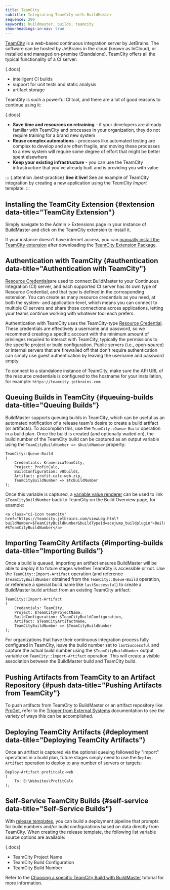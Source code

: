 ```yaml
---
title: TeamCity
subtitle: Integrating TeamCity with BuildMaster
sequence: 200
keywords: buildmaster, builds, teamcity
show-headings-in-nav: true
---
```


[TeamCity](https://www.jetbrains.com/teamcity) is a web-based continuous integration server by JetBrains. The software can be hosted by JetBrains in the cloud (known as InCloud), or installed and managed on-premise (Standalone). TeamCity offers all the typical functionality of a CI server:

{.docs}
 - intelligent CI builds
 - support for unit tests and static analysis
 - artifact storage

TeamCity is such a powerful CI tool, and there are a lot of good reasons to continue using it:

{.docs}
 - **Save time and resources on retraining** - if your developers are already familiar with TeamCity and processes in your organization, they do not require training for a brand new system
 - **Reuse complex automations** - processes like automated testing are complex to develop and are often fragile, and moving these processes to a new system will require some degree of effort that might be better spent elsewhere
 - **Keep your existing infrastructure** - you can use the TeamCity infrastructure that you've already built and is providing you with value

::: {.attention .best-practice}
**See it live!** See an example of TeamCity integration by creating a new application using the *TeamCity Import* template.
:::

## Installing the TeamCity Extension {#extension data-title="TeamCity Extension"}

Simply navigate to the Admin > Extensions page in your instance of BuildMaster and click on the TeamCity extension to install it.

If your instance doesn't have internet access, you can [manually install the TeamCity extension](https://docs.inedo.com/docs/buildmaster/reference/extensions#manual-install) after downloading the [TeamCity Extension Package](https://proget.inedo.com/feeds/Extensions/inedox/TeamCity).

## Authentication with TeamCity {#authentication data-title="Authentication with TeamCity"}

[Resource Credentials](/docs/buildmaster/administration/resource-credentials)are used to connect BuildMaster to your Continuous Integration (CI) server, and each supported CI server has its own type of Resource Credential, and that type is defined in the corresponding extension. You can create as many resource credentials as you need, at both the system- and application-level, which means you can connect to multiple CI servers and share those connections across applications, letting your teams continue working with whatever tool each prefers.

Authentication with TeamCity uses the TeamCity-type [Resource Credential](/docs/buildmaster/administration/resource-credentials). These credentials are effectively a username and password, so we recommend creating a specific account with the minimum amount of privileges required to interact with TeamCity, typically the permissions to the specific project or build configuration. Public servers (i.e., open-source) or internal servers that are firewalled off that don't require authentication can simply use guest authentication by leaving the username and password empty.

To connect to a standalone instance of TeamCity, make sure the API URL of the resource credentials is configured to the hostname for your installation, for example: `https://teamcity.jetbrains.com`

## Queuing Builds in TeamCity {#queuing-builds data-title="Queuing Builds"}

BuildMaster supports queuing builds in TeamCity, which can be useful as an automated notification of a release team's desire to create a build artifact (or artifacts). To accomplish this, use the `TeamCity::Queue-Build` operation in a build plan. Once the build is created (and optionally waited on), the build number of the TeamCity build can be captured as an output variable using the `TeamCityBuildNumber => $buildNumber` property:

```
TeamCity::Queue-Build
(
	Credentials: KramericaTeamCity,
	Project: ProfitCalc,
	BuildConfiguration: v8builds,
	Artifact: profit-calc-web.zip,
	TeamCityBuildNumber => $tcBuildNumber
); 
```

Once this variable is captured, a [variable value renderer](/docs/buildmaster/administration/value-renderers) can be used to link `$TeamCityBuildNumber` back to TeamCity on the Build Overview page, for example:

```
<a class="ci-icon teamcity" href="https://teamcity.jetbrains.com/viewLog.html?buildNumber=$TeamCityBuildNumber&buildTypeId=acejump_buildplugin">Build #$TeamCityBuildNumber</a>
```

## Importing TeamCity Artifacts {#importing-builds data-title="Importing Builds"}

Once a build is queued, importing an artifact ensures BuildMaster will be able to deploy it to future stages whether TeamCity is accessible or not. Use the `TeamCity::Import-Artifact` operation (and reference `$TeamCityBuildNumber` obtained from the `TeamCity::Queue-Build` operation, or reference a special build name like `lastSuccessful`) to create a BuildMaster build artifact from an existing TeamCity artifact:

```
TeamCity::Import-Artifact
(
    Credentials: TeamCity,
    Project: $TeamCityProjectName,
    BuildConfiguration: $TeamCityBuildConfiguration,
    Artifact: $TeamCityArtifactName,
    TeamCityBuildNumber => $TeamCityBuildNumber
);
```

For organizations that have their continuous integration process fully configured in TeamCity, leave the build number set to `lastSuccessful` and capture the actual build number using the `$TeamCityBuildNumber` output variable on `TeamCity::Import-Artifact` operation. This will create a visible association between the BuildMaster build and TeamCity build.

## Pushing Artifacts from TeamCity to an Artifact Repository {#push data-title="Pushing Artifacts from TeamCity"}

To push artifacts from TeamCity to BuildMaster or an artifact repository like [ProGet](https://inedo.com/proget), refer to the [Trigger from External Systems](https://docs.inedo.com/docs/buildmaster/builds/external-systems/trigger-via-api) documentation to see the variety of ways this can be accomplished.

## Deploying TeamCity Artifacts {#deployment data-title="Deploying TeamCity Artifacts"}

Once an artifact is captured via the optional queuing followed by "import" operations in a build plan, future stages simply need to use the `Deploy-Artifact` operation to deploy to any number of servers or targets:

```
Deploy-Artifact profitcalc-web
(
    To: E:\Websites\ProfitCalc
);
```

## Self-Service TeamCity Builds {#self-service data-title="Self-Service Builds"}

With [release templates](/docs/buildmaster/releases/templates), you can build a deployment pipeline that prompts for build numbers and/or build configurations based on data directly from TeamCity. When creating the release template, the following list variable source options are available:

{.docs}
 - TeamCity Project Name
 - TeamCity Build Configuration
 - TeamCity Build Number

Refer to the [Choosing a specific TeamCity Build with BuildMaster](https://inedo.com/support/tutorials/buildmaster/teamcity/choosing-specific-artifact-from-teamcity) tutorial for more information.
